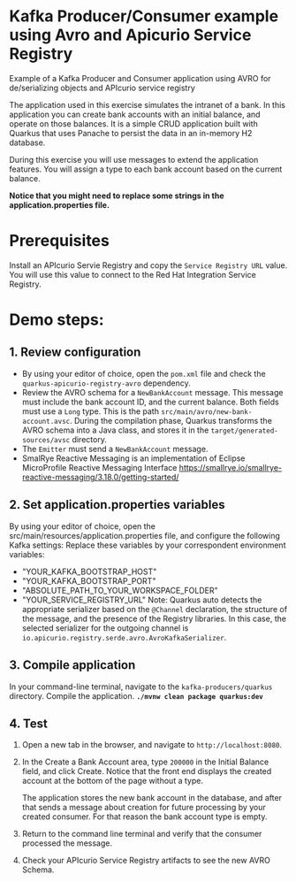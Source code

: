
# Kafka Producer/Consumer example using Avro and Apicurio Service Registry
Example of a Kafka Producer and Consumer application using AVRO for de/serializing objects and APIcurio service registry

The application used in this exercise simulates the intranet of a bank. In this application you can create bank accounts with an initial balance, and operate on those balances. It is a simple CRUD application built with Quarkus that uses Panache to persist the data in an in-memory H2 database.

During this exercise you will use messages to extend the application features. You will assign a type to each bank account based on the current balance.

**Notice that you might need to replace some strings in the application.properties file.**
# Prerequisites

Install an APIcurio Servie Registry and copy the  `Service Registry URL` value. You will use this value to connect to the Red Hat Integration Service Registry.

# Demo steps:

## 1. Review configuration 

 - By using your editor of choice, open the `pom.xml` file and check the `quarkus-apicurio-registry-avro` dependency.
 - Review the AVRO schema for a  `NewBankAccount`  message. This message must include the bank account ID, and the current balance. Both fields must use a  `Long`  type. This is the path  `src/main/avro/new-bank-account.avsc`. During the compilation phase, Quarkus transforms the AVRO schema into a Java class, and stores it in the `target/generated-sources/avsc` directory.
 - The  `Emitter`  must send a  `NewBankAccount`  message.
 - SmalRye Reactive Messaging is an implementation of Eclipse MicroProfile Reactive Messaging Interface https://smallrye.io/smallrye-reactive-messaging/3.18.0/getting-started/
 
## 2. Set application.properties variables

By using your editor of choice, open the src/main/resources/application.properties file, and configure the following Kafka settings:
Replace these variables by your correspondent environment variables: 
 - "YOUR_KAFKA_BOOTSTRAP_HOST"
 - "YOUR_KAFKA_BOOTSTRAP_PORT"
 - "ABSOLUTE_PATH_TO_YOUR_WORKSPACE_FOLDER"
 - "YOUR_SERVICE_REGISTRY_URL"
 Note: Quarkus auto detects the appropriate serializer based on the `@Channel` declaration, the structure of the message, and the presence of the Registry libraries. In this case, the selected serializer for the outgoing channel is `io.apicurio.registry.serde.avro.AvroKafkaSerializer`.
    
## 3. Compile application
In your command-line terminal, navigate to the `kafka-producers/quarkus` directory. Compile the application.
**`./mvnw clean package quarkus:dev`**

## 4. Test
1.  Open a new tab in the browser, and navigate to  `http://localhost:8080`.
    
2.  In the  Create a Bank Account  area, type  `200000`  in the  Initial Balance  field, and click  Create. Notice that the front end displays the created account at the bottom of the page without a type.
    
    The application stores the new bank account in the database, and after that sends a message about creation for future processing by your created consumer. For that reason the bank account type is empty.
    
3.  Return to the command line terminal and verify that the consumer processed the message.
4.  Check your APIcurio Service Registry artifacts to see the new AVRO Schema.
